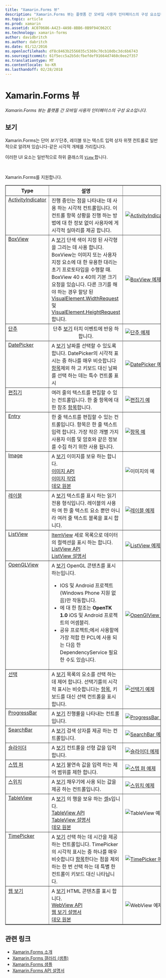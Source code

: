 ```yaml
---
title: "Xamarin.Forms 뷰"
description: "Xamarin.Forms 뷰는 플랫폼 간 모바일 사용자 인터페이스의 구성 요소입니다."
ms.topic: article
ms.prod: xamarin
ms.assetid: AC070686-A423-4A98-8BB6-0B9F94C062CC
ms.technology: xamarin-forms
author: davidbritch
ms.author: dabritch
ms.date: 01/12/2016
ms.openlocfilehash: df8c8463b2556035c5369c70cb10dbc3dc6b6743
ms.sourcegitcommit: 61f5ecc5a2b5dcfbefdef91664d7460c0ee2f357
ms.translationtype: MT
ms.contentlocale: ko-KR
ms.lasthandoff: 02/28/2018
---
```

# <a name="xamarinforms-views"></a>Xamarin.Forms 뷰

_Xamarin.Forms 뷰는 플랫폼 간 모바일 사용자 인터페이스의 구성 요소입니다._

<style>.tableimg {최대 너비: 없음! 중요;을 (를)</style>

## <a name="views"></a>보기

Xamarin.Forms는 단어 *보기* 단추, 레이블 또는 텍스트 입력 상자 위젯 컨트롤로 일반적으로 알려져 있습니다-같은 시각적 개체를 가리킵니다.

이러한 UI 요소는 일반적으로 하위 클래스의 [ `View` ](https://developer.xamarin.com/api/type/Xamarin.Forms.View/)합니다.

<br clear="right" />

Xamarin.Forms를 지원합니다.

<table align="center" border="1" cellpadding="1" cellspacing="1">
<thead>
    <th>
      <strong>Type</strong>
    </th>
    <th>
      <strong>설명</strong>
    </th>
    <th style="min-width:400px">
      <strong>스크린 샷</strong>
    </th>

  </thead>
  <tbody>
  <tr>
    <td valign="top">
      <a href="https://developer.xamarin.com/api/type/Xamarin.Forms.ActivityIndicator/">ActivityIndicator</a>
    </td>
    <td valign="top">
진행 중인는 점을 나타내는 데 사용 하는 시각적 컨트롤입니다. 이 컨트롤 항목 상황을 진행 하는 방법에 대 한 정보 없이 사용자에 게 시각적 실마리를 제공 합니다.
    </td>
    <td>
    <a href="https://github.com/xamarin/xamarin-forms-samples/blob/master/FormsGallery/FormsGallery/FormsGallery/ActivityIndicatorDemoPage.cs"><img src="views-images/ActivityIndicator.png" title="ActivityIndicator 예제" class="tableimg">
    </a></td>
  </tr>
  <tr>
    <td valign="top">
      <a href="https://developer.xamarin.com/api/type/Xamarin.Forms.BoxView/">BoxView</a>
    </td>
    <td valign="top">
A <a href="https://developer.xamarin.com/api/type/Xamarin.Forms.View/">보기</a> 단색 색이 지정 된 사각형을 그리는 데 사용 합니다. BoxView는 이미지 또는 사용자 지정 요소에 대 한 유용한 대리는 초기 프로토타입을 수행할 때. BoxView 40 x 40의 기본 크기 요청을 있습니다. 다른 크기를 해야 하는 경우 할당 된 <a href="https://developer.xamarin.com/api/property/Xamarin.Forms.VisualElement.WidthRequest/">VisualElement.WidthRequest</a> 및 <a href="https://developer.xamarin.com/api/property/Xamarin.Forms.VisualElement.HeightRequest/">VisualElement.HeightRequest</a>합니다.
    </td>
    <td>
    <a href="https://github.com/xamarin/xamarin-forms-samples/blob/master/FormsGallery/FormsGallery/FormsGallery/BoxViewDemoPage.cs"><img src="views-images/BoxView.png" title="BoxView 예제" class="tableimg">
    </a></td>
  </tr>
  <tr>
    <td valign="top">
      <a href="https://developer.xamarin.com/api/type/Xamarin.Forms.Button/">단추</a>
    </td>
    <td align="center" valign="top">
단추 <a href="https://developer.xamarin.com/api/type/Xamarin.Forms.View/">보기</a> 터치 이벤트에 반응 하 합니다.
    </td>
    <td>
    <a href="https://github.com/xamarin/xamarin-forms-samples/blob/master/FormsGallery/FormsGallery/FormsGallery/ButtonDemoPage.cs"><img src="views-images/Button.png" title="단추 예제" class="tableimg">
    </a></td>
  </tr>
  <tr>
  <tr>
    <td valign="top">
      <a href="https://developer.xamarin.com/api/type/Xamarin.Forms.DatePicker/">DatePicker</a>
    </td>
    <td valign="top">
A <a href="https://developer.xamarin.com/api/type/Xamarin.Forms.View/">보기</a> 날짜를 선택할 수 있도록 합니다. DatePicker의 시각적 표시는 중 하나를 매우 비슷합니다 <a href="https://developer.xamarin.com/api/type/Xamarin.Forms.Entry/">항목</a>제외 하 고 키보드 대신 날짜를 선택 하는 데는 특수 컨트롤 표시 </td>
    <td>
    <a href="https://github.com/xamarin/xamarin-forms-samples/blob/master/FormsGallery/FormsGallery/FormsGallery/DatePickerDemoPage.cs"><img src="views-images/DatePicker.png" title="DatePicker 예제" class="tableimg">
    </a></td>
  </tr>
  <tr>
    <td valign="top">
      <a href="https://developer.xamarin.com/api/type/Xamarin.Forms.Editor/">편집기</a>
    </td>
    <td valign="top">
여러 줄의 텍스트를 편집할 수 있는 컨트롤입니다. 한 줄 항목에 대 한 참조 <a href="https://developer.xamarin.com/api/type/Xamarin.Forms.Entry/">항목</a>합니다.
    </td>
    <td>
    <a href="https://github.com/xamarin/xamarin-forms-samples/blob/master/FormsGallery/FormsGallery/FormsGallery/EditorDemoPage.cs"><img src="views-images/Editor.png" title="편집기 예" class="tableimg">
    </a></td>
  </tr>
  <tr>
    <td valign="top">
      <a href="https://developer.xamarin.com/api/type/Xamarin.Forms.Entry/">Entry</a>
    </td>
    <td valign="top">
한 줄 텍스트를 편집할 수 있는 컨트롤입니다. 항목은 한 줄 텍스트 입력 합니다. 가장 작은 개별 가지 사용자 이름 및 암호와 같은 정보를 수집 하기 위한 사용 됩니다.
    </td>
    <td>
    <a href="https://github.com/xamarin/xamarin-forms-samples/blob/master/FormsGallery/FormsGallery/FormsGallery/EntryDemoPage.cs"><img src="views-images/Entry.png" title="항목 예" class="tableimg">
    </a></td>
  </tr>
  <tr>
    <td valign="top">
      <a href="https://developer.xamarin.com/api/type/Xamarin.Forms.Image/">Image</a>
    </td>
    <td valign="top">
A <a href="https://developer.xamarin.com/api/type/Xamarin.Forms.View/">보기</a> 이미지를 보유 하는 합니다.
    <br />
    <a href="https://developer.xamarin.com/api/type/Xamarin.Forms.Image/">이미지 API</a>
    <br />
    <a href="~/xamarin-forms/user-interface/images.md">이미지 작업</a>
    <br />
    <a href="https://github.com/xamarin/xamarin-forms-samples/blob/master/FormsGallery/FormsGallery/FormsGallery/ImageDemoPage.cs">데모 원본</a>
    </td>
    <td>
    <img src="views-images/Image.png" title="이미지의 예" class="tableimg">
    </td>
  </tr>
  <tr>
    <td valign="top">
      <a href="https://developer.xamarin.com/api/type/Xamarin.Forms.Label/">레이블</a>
    </td>
    <td valign="top">
A <a href="https://developer.xamarin.com/api/type/Xamarin.Forms.View/">보기</a> 텍스트를 표시 하는 읽기 전용 형식입니다. 레이블의 사용 하 여 한 줄 텍스트 요소 뿐만 아니라 여러 줄 텍스트 블록을 표시 합니다.
    </td>
    <td>
    <a href="https://github.com/xamarin/xamarin-forms-samples/blob/master/FormsGallery/FormsGallery/FormsGallery/LabelDemoPage.cs"><img src="views-images/Label.png" title="레이블 예제" class="tableimg">
    </a></td>
  </tr>
  <tr>
    <td valign="top">
      <a href="https://developer.xamarin.com/api/type/Xamarin.Forms.ListView/">ListView</a>
    </td>
    <td valign="top">
<a href="https://developer.xamarin.com/api/type/Xamarin.Forms.ItemsView%3CTVisual%3E/">ItemView</a> 세로 목록으로 데이터의 컬렉션을 표시 하는 합니다.
    <br />
    <a href="https://developer.xamarin.com/api/type/Xamarin.Forms.ListView/">ListView API</a>
    <br />
    <a href="~/xamarin-forms/user-interface/listview/index.md">ListView 설명서</a>
    </td>
    <td>
    <a href="https://github.com/xamarin/xamarin-forms-samples/blob/master/FormsGallery/FormsGallery/FormsGallery/ListViewDemoPage.cs"><img src="views-images/ListView.png" title="ListView 예제" class="tableimg">
    </a></td>
  </tr>
  <tr>
    <td valign="top">
      <a href="https://developer.xamarin.com/api/type/Xamarin.Forms.OpenGLView/">OpenGLView</a>
    </td>
    <td valign="top">
A <a href="https://developer.xamarin.com/api/type/Xamarin.Forms.View/">보기</a> OpenGL 콘텐츠를 표시 하는입니다.
    <ul>
      <li>IOS 및 Android 프로젝트 (Windows Phone 지원 없음)만 작동합니다.
      <li>에 대 한 참조는 <b>OpenTK 1.0</b> iOS 및 Android 프로젝트의 어셈블리.</li>
      <li>공유 프로젝트;에서 사용할에 가장 적합 한 PCL에 사용 되는 다음 한 DependencyService 필요한 수도 있습니다.</li>
    </ul>
    </td>
    <td>
    <a href="https://developer.xamarin.com/api/type/Xamarin.Forms.OpenGLView/"><img src="views-images/OpenGL.png" title="OpenGlView 예제" class="tableimg">
    </a></td>
  </tr>
  <tr>
    <td valign="top">
      <a href="https://developer.xamarin.com/api/type/Xamarin.Forms.Picker/">선택</a>
    </td>
    <td valign="top">
A <a href="https://developer.xamarin.com/api/type/Xamarin.Forms.View/">보기</a> 목록의 요소를 선택 하는 데 제어 합니다. 선택기를의 시각적 표시는 비슷합니다는 <a href="https://developer.xamarin.com/api/type/Xamarin.Forms.Entry/">항목</a>, 키보드를 대신 선택 컨트롤을 표시 합니다.
    </td>
    <td>
    <a href="https://github.com/xamarin/xamarin-forms-samples/blob/master/FormsGallery/FormsGallery/FormsGallery/PickerDemoPage.cs"><img src="views-images/Picker.png" title="선택기 예제" class="tableimg">
    </a></td>
  </tr>
  <tr>
    <td valign="top">
      <a href="https://developer.xamarin.com/api/type/Xamarin.Forms.ProgressBar/">ProgressBar</a>
    </td>
    <td valign="top">
A <a href="https://developer.xamarin.com/api/type/Xamarin.Forms.View/">보기</a> 진행률을 나타내는 컨트롤입니다.
    </td>
    <td>
    <a href="https://github.com/xamarin/xamarin-forms-samples/blob/master/FormsGallery/FormsGallery/FormsGallery/ProgressBarDemoPage.cs"><img src="views-images/ProgressBar.png" title="ProgressBar 예제 클래스 ="tableimg">
    </a></td>
  </tr>
  <tr>
    <td valign="top">
      <a href="https://developer.xamarin.com/api/type/Xamarin.Forms.SearchBar/">SearchBar</a>
    </td>
    <td valign="top">
A <a href="https://developer.xamarin.com/api/type/Xamarin.Forms.View/">보기</a> 검색 상자를 제공 하는 컨트롤입니다.
    </td>
    <td>
    <a href="https://github.com/xamarin/xamarin-forms-samples/blob/master/FormsGallery/FormsGallery/FormsGallery/SearchBarDemoPage.cs"><img src="views-images/SearchBar.png" title="SearchBar 예제" class="tableimg">
    </a></td>
  </tr>
  <tr>
    <td valign="top">
      <a href="https://developer.xamarin.com/api/type/Xamarin.Forms.Slider/">슬라이더</a>
    </td>
    <td valign="top">
A <a href="https://developer.xamarin.com/api/type/Xamarin.Forms.View/">보기</a> 컨트롤을 선형 값을 입력 합니다.
    </td>
    <td>
    <a href="https://github.com/xamarin/xamarin-forms-samples/blob/master/FormsGallery/FormsGallery/FormsGallery/SliderDemoPage.cs"><img src="views-images/Slider.png" title="슬라이더 예제" class="tableimg">
    </a></td>
  </tr>
  <tr>
    <td valign="top">
      <a href="https://developer.xamarin.com/api/type/Xamarin.Forms.Stepper/">스텝 퍼</a>
    </td>
    <td valign="top">
A <a href="https://developer.xamarin.com/api/type/Xamarin.Forms.View/">보기</a> 불연속 값을 입력 하는 제어 범위를 제한 합니다.
    </td>
    <td>
    <a href="https://github.com/xamarin/xamarin-forms-samples/blob/master/FormsGallery/FormsGallery/FormsGallery/StepperDemoPage.cs"><img src="views-images/Stepper.png" title="스텝 퍼 예제" class="tableimg">
    </a></td>
  </tr>
  <tr>
    <td valign="top">
      <a href="https://developer.xamarin.com/api/type/Xamarin.Forms.Switch/">스위치</a>
    </td>
    <td valign="top">
A <a href="https://developer.xamarin.com/api/type/Xamarin.Forms.View/">보기</a> 채우기에 사용 되는 값을 제공 하는 컨트롤입니다.
    </td>
    <td>
    <a href="https://github.com/xamarin/xamarin-forms-samples/blob/master/FormsGallery/FormsGallery/FormsGallery/SwitchDemoPage.cs"><img src="views-images/Switch.png" title="스위치 예제" class="tableimg">
    </a></td>
  </tr>
  <tr>
    <td valign="top">
      <a href="https://developer.xamarin.com/api/type/Xamarin.Forms.TableView/">TableView</a>
    </td>
    <td valign="top">
A <a href="https://developer.xamarin.com/api/type/Xamarin.Forms.View/">보기</a> 의 행을 보유 하는 <a href="https://developer.xamarin.com/api/type/Xamarin.Forms.Cell/">셀</a>s입니다.
    <br />
    <a href="https://developer.xamarin.com/api/type/Xamarin.Forms.TableView/">TableView API</a>
    <br />
    <a href="~/xamarin-forms/user-interface/tableview.md">TableView 설명서</a>
    <br />
    <a href="https://github.com/xamarin/xamarin-forms-samples/blob/master/FormsGallery/FormsGallery/FormsGallery/TableViewFormDemoPage.cs">데모 원본</a>
    </td>
    <td>
    <img src="views-images/TableViewNewest.png" title="TableView 예제" class="tableimg">
    </td>
  </tr>
  <tr>
    <td valign="top">
      <a href="https://developer.xamarin.com/api/type/Xamarin.Forms.TimePicker/">TimePicker</a>
    </td>
    <td valign="top">
A <a href="https://developer.xamarin.com/api/type/Xamarin.Forms.View/">보기</a> 선택 하는 데 시간을 제공 하는 컨트롤입니다. TimePicker의 시각적 표시는 중 하나를 매우 비슷합니다 <a href="https://developer.xamarin.com/api/type/Xamarin.Forms.Entry/">항목</a>한다는 점을 제외 하는 한 번 선택 하는 데 특별 한 컨트롤이 키보드 대신 나타납니다.
    </td>
    <td>
    <a href="https://github.com/xamarin/xamarin-forms-samples/blob/master/FormsGallery/FormsGallery/FormsGallery/TimePickerDemoPage.cs"><img src="views-images/TimePicker.png" title="TimePicker 예제" class="tableimg">
    </a></td>
  </tr>
  <tr>
    <td valign="top">
      <a href="https://developer.xamarin.com/api/type/Xamarin.Forms.WebView/">웹 보기</a>
    </td>
    <td valign="top">
A <a href="https://developer.xamarin.com/api/type/Xamarin.Forms.View/">보기</a> HTML 콘텐츠를 표시 합니다.
    <br />
    <a href="https://developer.xamarin.com/api/type/Xamarin.Forms.WebView/">WebView API</a>
    <br />
    <a href="~/xamarin-forms/user-interface/webview.md">웹 보기 설명서</a>
    <br />
    <a href="https://github.com/xamarin/xamarin-forms-samples/blob/master/FormsGallery/FormsGallery/FormsGallery/WebViewDemoPage.cs">데모 원본</a>
    </td>
    <td>
    <img src="views-images/WebView.png" title="WebView 예제" class="tableimg">
    </td>
  </tr>
  </tbody>
</table>



## <a name="related-links"></a>관련 링크

- [Xamarin.Forms 소개](~/xamarin-forms/get-started/introduction-to-xamarin-forms.md)
- [Xamarin.Forms 갤러리 (샘플)](https://developer.xamarin.com/samples/FormsGallery/)
- [Xamarin.Forms 샘플](https://developer.xamarin.com/samples/tag/Xamarin.Forms/)
- [Xamarin.Forms API 설명서](https://developer.xamarin.com/api/root/Xamarin.Forms/)
